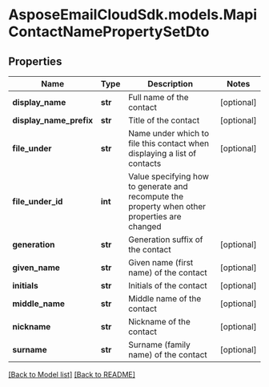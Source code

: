 # AsposeEmailCloudSdk.models.MapiContactNamePropertySetDto
## Properties
Name | Type | Description | Notes
------------ | ------------- | ------------- | -------------
**display_name** | **str** | Full name of the contact              | [optional] 
**display_name_prefix** | **str** | Title of the contact              | [optional] 
**file_under** | **str** | Name under which to file this contact when displaying a list of contacts              | [optional] 
**file_under_id** | **int** | Value specifying how to generate and recompute the property when other properties are changed              | 
**generation** | **str** | Generation suffix of the contact              | [optional] 
**given_name** | **str** | Given name (first name) of the contact              | [optional] 
**initials** | **str** | Initials of the contact              | [optional] 
**middle_name** | **str** | Middle name of the contact              | [optional] 
**nickname** | **str** | Nickname of the contact              | [optional] 
**surname** | **str** | Surname (family name) of the contact              | [optional] 



[[Back to Model list]](Models.md) [[Back to README]](README.md)


